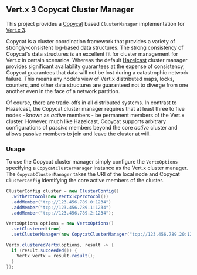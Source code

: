 ## Vert.x 3 Copycat Cluster Manager

This project provides a [Copycat](http://github.com/kuujo/copycat) based `ClusterManager` implementation for
[Vert.x 3](http://github.com/eclipse/vert.x).

Copycat is a cluster coordination framework that provides a variety of strongly-consistent log-based data structures.
The strong consistency of Copycat's data structures is an excellent fit for cluster management for Vert.x in certain
scenarios. Whereas the default [Hazelcast](http://hazelcast.org/) cluster manager provides significant availability
guarantees at the expense of consistency, Copycat guarantees that data will not be lost during a catastrophic network
failure. This means any node's view of Vert.x distributed maps, locks, counters, and other data structures are guaranteed not to
diverge from one another even in the face of a network partition.

Of course, there are trade-offs in all distributed systems. In contrast to Hazelcast, the Copycat cluster manager
requires that at least three to five nodes - known as *active* members - be permanent members of the Vert.x cluster.
However, much like Hazelcast, Copycat supports arbitrary configurations of *passive* members beyond the core *active*
cluster and allows passive members to join and leave the cluster at will.

### Usage

To use the Copycat cluster manager simply configure the `VertxOptions` specifying a `CopycatClusterManager` instance as
the Vert.x cluster manager. The `CopycatClusterManager` takes the URI of the local node and Copycat `ClusterConfig`
identifying the core active members of the cluster.

```java
ClusterConfig cluster = new ClusterConfig()
  .withProtocol(new VertxTcpProtocol())
  .addMember("tcp://123.456.789.0:1234")
  .addMember("tcp://123.456.789.1:1234")
  .addMember("tcp://123.456.789.2:1234");

VertxOptions options = new VertxOptions()
  .setClustered(true)
  .setClusterManager(new CopycatClusterManager("tcp://123.456.789.20:1234", cluster));

Vertx.clusteredVertx(options, result -> {
  if (result.succeeded()) {
    Vertx vertx = result.result();
  }
});
```

